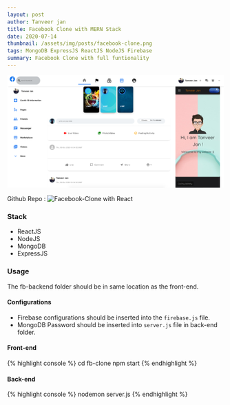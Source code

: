 ```yaml
---
layout: post
author: Tanveer jan
title: Facebook Clone with MERN Stack
date: 2020-07-14
thumbnail: /assets/img/posts/facebook-clone.png
tags: MongoDB ExpressJS ReactJS NodeJS Firebase
summary: Facebook Clone with full funtionality
---
```


![facebook-clone](../assets/img/posts/facebook-clone.png)

Github Repo : ![Facebook-Clone with React](https://github.com/tjan90/Facebook-Clone-React)

### Stack
 - ReactJS
 - NodeJS
 - MongoDB
 - ExpressJS

### Usage
The fb-backend folder should be in same location as the front-end.

#### Configurations
 - Firebase configurations should be inserted into the `firebase.js` file.
 - MongoDB Password should be inserted into `server.js` file in back-end folder.


#### Front-end
{% highlight console %}
cd fb-clone
npm start
{% endhighlight %}

#### Back-end
{% highlight console %}
nodemon server.js
{% endhighlight %}
